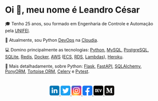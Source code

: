 # Oi 👋, meu nome é Leandro César

🎓 Tenho 25 anos, sou formado em Engenharia de Controle e Automação pela [UNIFEI](https://unifei.edu.br/).

💼 Atualmente, sou Python [DevOps](https://aws.amazon.com/pt/devops/what-is-devops/) na [Cloudia](https://app.cloudiabot.com/).

💻 Domino principalmente as tecnologias: [Python](https://www.python.org/), [MySQL](https://www.mysql.com/), [PostgreSQL](https://www.postgresql.org/), [SQLite](https://www.sqlite.org/), [Redis](https://redis.io/), [Docker](https://www.docker.com/), [AWS](https://aws.amazon.com/) ([ECS](https://aws.amazon.com/pt/ecs/), [RDS](https://aws.amazon.com/pt/rds/), [Lambdas](https://aws.amazon.com/pt/lambda/)), [Heroku](https://www.heroku.com/).

🐍 Mais detalhadamente, sobre Python: [Flask](https://flask.palletsprojects.com/), [FastAPI](https://fastapi.tiangolo.com/), [SQLAlchemy](https://www.sqlalchemy.org/), [PonyORM](https://ponyorm.org/), [Tortoise ORM](https://tortoise-orm.readthedocs.io/), [Celery](https://docs.celeryq.dev/) e [Pytest](https://docs.pytest.org/).

#

<p align="center">
  <a href="https://www.linkedin.com/in/leandcesar" target="_blank">
    <img width="32px" alt="Linkedin" src="https://github.com/edent/SuperTinyIcons/blob/master/images/svg/linkedin.svg"/>
  </a>
  <a href="https://www.twitter.com/leandcesar" target="_blank">
    <img width="32px" alt="Twitter" src="https://github.com/edent/SuperTinyIcons/blob/master/images/svg/twitter.svg"/>
  </a>
  <a href="https://www.instagram.com/leandcesar" target="_blank">
    <img width="32px" alt="Instagram" src="https://github.com/edent/SuperTinyIcons/blob/master/images/svg/instagram.svg"/>
  </a>
    <a href="https://www.facebook.com/leandcesar" target="_blank">
    <img width="32px" alt="Facebook" src="https://github.com/edent/SuperTinyIcons/blob/master/images/svg/facebook.svg"/>
  </a>
  <a href="https://dev.to/leandcesar" target="_blank">
    <img width="32px" alt="dev.to" src="https://github.com/edent/SuperTinyIcons/blob/master/images/svg/dev_to.svg"/>
  </a>
  <a href="https://medium.com/@leandcesar" target="_blank">
    <img width="32px" alt="Medium" src="https://github.com/edent/SuperTinyIcons/blob/master/images/svg/medium.svg"/>
  </a>
</p>
